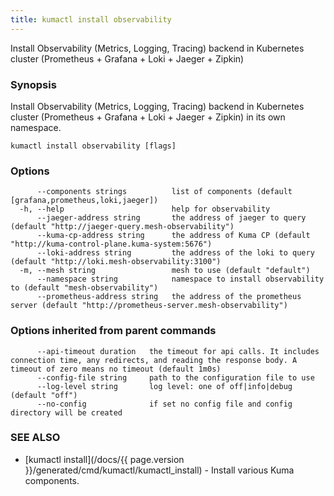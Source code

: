 ```yaml
---
title: kumactl install observability
---
```


Install Observability (Metrics, Logging, Tracing) backend in Kubernetes cluster (Prometheus + Grafana + Loki + Jaeger + Zipkin)

### Synopsis

Install Observability (Metrics, Logging, Tracing) backend in Kubernetes cluster (Prometheus + Grafana + Loki + Jaeger + Zipkin) in its own namespace.

```
kumactl install observability [flags]
```

### Options

```
      --components strings          list of components (default [grafana,prometheus,loki,jaeger])
  -h, --help                        help for observability
      --jaeger-address string       the address of jaeger to query (default "http://jaeger-query.mesh-observability")
      --kuma-cp-address string      the address of Kuma CP (default "http://kuma-control-plane.kuma-system:5676")
      --loki-address string         the address of the loki to query (default "http://loki.mesh-observability:3100")
  -m, --mesh string                 mesh to use (default "default")
      --namespace string            namespace to install observability to (default "mesh-observability")
      --prometheus-address string   the address of the prometheus server (default "http://prometheus-server.mesh-observability")
```

### Options inherited from parent commands

```
      --api-timeout duration   the timeout for api calls. It includes connection time, any redirects, and reading the response body. A timeout of zero means no timeout (default 1m0s)
      --config-file string     path to the configuration file to use
      --log-level string       log level: one of off|info|debug (default "off")
      --no-config              if set no config file and config directory will be created
```

### SEE ALSO

* [kumactl install](/docs/{{ page.version }}/generated/cmd/kumactl/kumactl_install)	 - Install various Kuma components.

